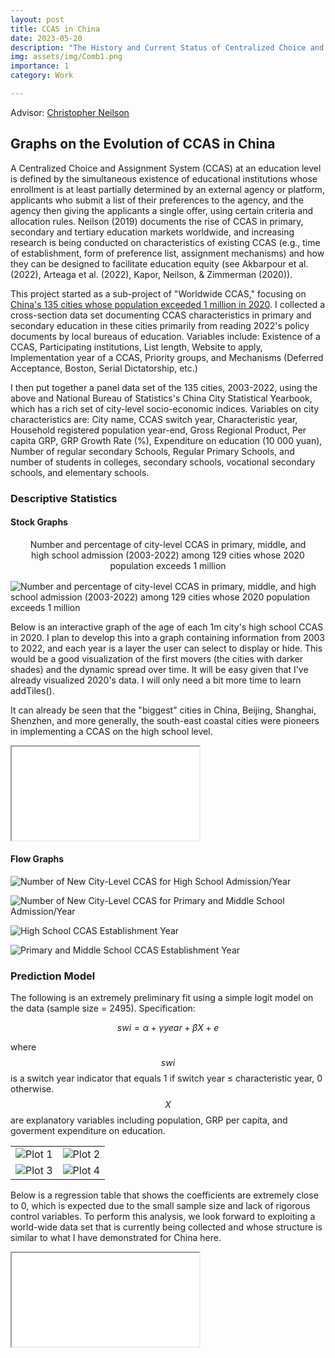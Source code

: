 ```yaml
---
layout: post
title: CCAS in China
date: 2023-05-20
description: "The History and Current Status of Centralized Choice and Assignment Systems in China"
img: assets/img/Comb1.png
importance: 1
category: Work

---
```

Advisor: [Christopher Neilson](https://christopherneilson.github.io/)


## Graphs on the Evolution of CCAS in China

A Centralized Choice and Assignment System (CCAS) at an education level is defined by the simultaneous existence of educational institutions whose enrollment is at least partially determined by an external agency or platform, applicants who submit a list of their preferences to the agency, and the agency then giving the applicants a single offer, using certain criteria and allocation rules. Neilson (2019) documents the rise of CCAS in primary, secondary and tertiary education markets worldwide, and increasing research is being conducted on characteristics of existing CCAS (e.g., time of establishment, form of preference list, assignment mechanisms) and how they can be designed to facilitate education equity (see Akbarpour et al. (2022), Arteaga et al. (2022), Kapor, Neilson, & Zimmerman (2020)).

This project started as a sub-project of "Worldwide CCAS," focusing on [China's 135 cities whose population exceeded 1 million in 2020](https://www.citypopulation.de/en/china/cities/). I collected a cross-section data set documenting CCAS characteristics in primary and secondary education in these cities primarily from reading 2022's policy documents by local bureaus of education. Variables include: Existence of a CCAS, Participating institutions, List length, Website to apply, Implementation year of a CCAS, Priority groups, and Mechanisms (Deferred Acceptance, Boston, Serial Dictatorship, etc.)

I then put together a panel data set of the 135 cities, 2003-2022, using the above and National Bureau of Statistics's China City Statistical Yearbook, which has a rich set of city-level socio-economic indices. Variables on city characteristics are: City name, CCAS switch year, Characteristic year, Household registered population year-end, Gross Regional Product, Per capita GRP, GRP Growth Rate (%), Expenditure on education (10 000 yuan), Number of regular secondary Schools, Regular Primary Schools, and number of students in colleges, secondary schools, vocational secondary schools, and elementary schools.

### Descriptive Statistics

#### Stock Graphs

<div style="text-align: center; margin: 16px;">
Number and percentage of city-level CCAS in primary, middle, and high school admission (2003-2022) among 129 cities whose 2020 population exceeds 1 million
</div>

![Number and percentage of city-level CCAS in primary, middle, and high school admission (2003-2022) among 129 cities whose 2020 population exceeds 1 million](/assets/img/Comb1.png)

Below is an interactive graph of the age of each 1m city's high school CCAS in 2020. I plan to develop this into a graph containing information from 2003 to 2022, and each year is a layer the user can select to display or hide. This would be a good visualization of the first movers (the cities with darker shades) and the dynamic spread over time. It will be easy given that I've already visualized 2020's data. I will only need a bit more time to learn addTiles().

It can already be seen that the "biggest" cities in China, Beijing, Shanghai, Shenzhen, and more generally, the south-east coastal cities were pioneers in implementing a CCAS on the high school level.

<iframe src="/assets/img/Agein2020.html"></iframe>

#### Flow Graphs

![Number of New City-Level CCAS for High School Admission/Year](/assets/img/H_flow.png)

![Number of New City-Level CCAS for Primary and Middle School Admission/Year](/assets/img/PM_flow.png)

![High School CCAS Establishment Year](/assets/img/H.png)

![Primary and Middle School CCAS Establishment Year](/assets/img/PM.png)

### Prediction Model

The following is an extremely preliminary fit using a simple logit model on the data (sample size = 2495). Specification:

$$ swi = \alpha + \gamma year + \beta X + e $$
								
where $$swi$$ is a switch year indicator that equals 1 if switch year ≤ characteristic year, 0 otherwise. $$X$$ are explanatory variables including population, GRP per capita, and goverment expenditure on education.

<table>
  <tr>
    <td>
      <img src="/assets/img/plot_popu.png" alt="Plot 1">
    </td>
    <td>
      <img src="/assets/img/plot_grppc.png" alt="Plot 2">
    </td>
  </tr>
  <tr>
    <td>
      <img src="/assets/img/plot_eduexp.png" alt="Plot 3">
    </td>
    <td>
      <img src="/assets/img/plot_year.png" alt="Plot 4">
    </td>
  </tr>
</table>

Below is a regression table that shows the coefficients are extremely close to 0, which is expected due to the small sample size and lack of rigorous control variables. To perform this analysis, we look forward to exploiting a world-wide data set that is currently being collected and whose structure is similar to what I have demonstrated for China here.

<iframe src="/assets/img/regression_table.html"></iframe>
